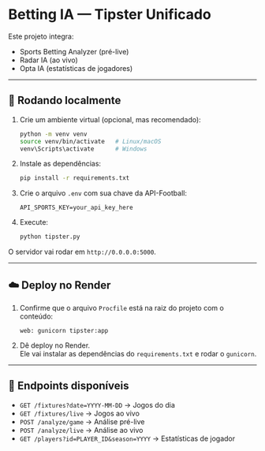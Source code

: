 # Betting IA — Tipster Unificado

Este projeto integra:
- Sports Betting Analyzer (pré-live)
- Radar IA (ao vivo)
- Opta IA (estatísticas de jogadores)

---

## 🚀 Rodando localmente

1. Crie um ambiente virtual (opcional, mas recomendado):
   ```bash
   python -m venv venv
   source venv/bin/activate   # Linux/macOS
   venv\Scripts\activate      # Windows
   ```

2. Instale as dependências:
   ```bash
   pip install -r requirements.txt
   ```

3. Crie o arquivo `.env` com sua chave da API-Football:
   ```
   API_SPORTS_KEY=your_api_key_here
   ```

4. Execute:
   ```bash
   python tipster.py
   ```

O servidor vai rodar em `http://0.0.0.0:5000`.

---

## ☁️ Deploy no Render

1. Confirme que o arquivo `Procfile` está na raiz do projeto com o conteúdo:
   ```
   web: gunicorn tipster:app
   ```

2. Dê deploy no Render.  
   Ele vai instalar as dependências do `requirements.txt` e rodar o `gunicorn`.

---

## 📡 Endpoints disponíveis

- `GET /fixtures?date=YYYY-MM-DD` → Jogos do dia  
- `GET /fixtures/live` → Jogos ao vivo  
- `POST /analyze/game` → Análise pré-live  
- `POST /analyze/live` → Análise ao vivo  
- `GET /players?id=PLAYER_ID&season=YYYY` → Estatísticas de jogador  
